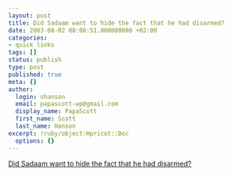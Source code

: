 ```yaml
---
layout: post
title: Did Sadaam want to hide the fact that he had disarmed?
date: 2003-08-02 08:08:51.000000000 +02:00
categories:
- quick links
tags: []
status: publish
type: post
published: true
meta: {}
author:
  login: shanson
  email: papascott-wp@gmail.com
  display_name: PapaScott
  first_name: Scott
  last_name: Hanson
excerpt: !ruby/object:Hpricot::Doc
  options: {}
---
```

<p><a title="Was _he_ the one who forged the 'yellowcake' documents?" href="http://talkingpointsmemo.com/aug0301.html#0802031241am">Did Sadaam want to hide the fact that he had disarmed?</a></p>
